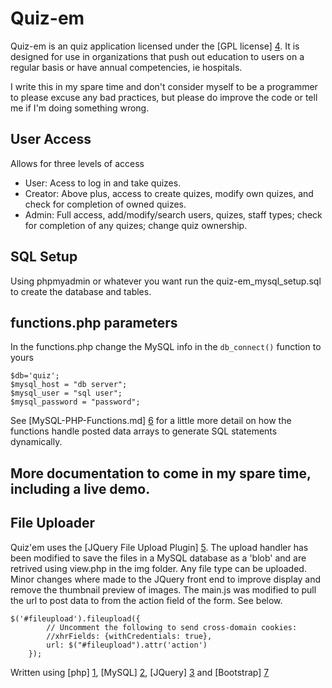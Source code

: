 Quiz-em
================================

Quiz-em is an quiz application licensed under the [GPL license] [4]. It is designed for use in organizations that push out education to users on a regular basis or have annual competencies, ie hospitals.

I write this in my spare time and don't consider myself to be a programmer to please excuse any bad practices, but please do improve the code or tell me if I'm doing something wrong.

User Access
-------------------

Allows for three levels of access
* User: Acess to log in and take quizes.
* Creator: Above plus, access to create quizes, modify own quizes, and check for completion of owned quizes.
* Admin: Full access, add/modify/search users, quizes, staff types; check for completion of any quizes; change quiz ownership.

SQL Setup
-------------------

Using phpmyadmin or whatever you want run the quiz-em_mysql_setup.sql to create the database and tables.


functions.php parameters
-------------------------

In the functions.php change the MySQL info in the `db_connect()` function to yours

	$db='quiz';
	$mysql_host = "db server";
	$mysql_user = "sql user";
	$mysql_password = "password";


See [MySQL-PHP-Functions.md] [6] for a little more detail on how the functions handle posted data arrays to generate SQL statements dynamically.

More documentation to come in my spare time, including a live demo.
-------------------


File Uploader
-------------------------

Quiz'em uses the [JQuery File Upload Plugin] [5]. The upload handler has been modified to save the files in a MySQL database as a 'blob' and are retrived using view.php in the img folder. Any file type can be uploaded. Minor changes where made to the JQuery front end to improve display and remove the thumbnail preview of images. The main.js was modified to pull the url to post data to from the action field of the form. See below.

	$('#fileupload').fileupload({
	        // Uncomment the following to send cross-domain cookies:
	        //xhrFields: {withCredentials: true},
	        url: $("#fileupload").attr('action')
	    });


Written using [php] [1], [MySQL] [2], [JQuery] [3] and [Bootstrap] [7]

  [1]: http://us.php.net/        "php"
  [2]: http://www.mysql.com/  "MySQL"
  [3]: http://jquery.com/    "JQuery"
  [4]: http://opensource.org/licenses/GPL-3.0
  [5]: https://github.com/blueimp/jQuery-File-Upload 
  [6]: https://github.com/andrewlong/Quiz-em/blob/master/MySQL-PHP-Functions.md
  [7]: http://getbootstrap.com/